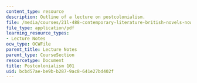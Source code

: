 ```yaml
---
content_type: resource
description: Outline of a lecture on postcolonialism.
file: /media/courses/21l-488-contemporary-literature-british-novels-now-spring-2007/bcbd57aebe9bb2879ac8641e27bd402f_postcolonialism.pdf
file_type: application/pdf
learning_resource_types:
- Lecture Notes
ocw_type: OCWFile
parent_title: Lecture Notes
parent_type: CourseSection
resourcetype: Document
title: Postcolonialism 101
uid: bcbd57ae-be9b-b287-9ac8-641e27bd402f
---
```

